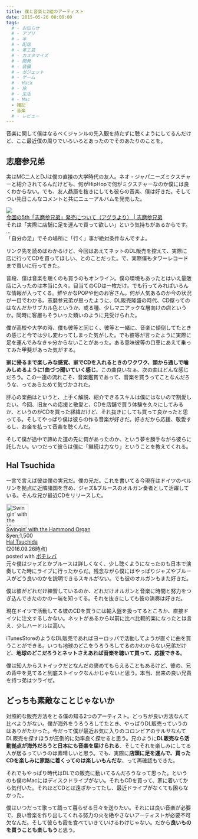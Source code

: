```yaml
---
title: 僕と音楽と2組のアーティスト
date: 2015-05-26 00:00:00
tags:
  # - お知らせ
  # - アプリ
  # - 本
  # - 配信
  # - 革工芸
  # - カスタマイズ
  # - 開発
  # - 装備
  # - ガジェット
  # - ゲーム
  # - Hack
  # - 旅
  # - 生活
  # - Mac
  - 雑記
  - 音楽
  # - レビュー
---
```

音楽に関して僕はなるべくジャンルの先入観を持たずに聴くようにしてるんだけど、ここ最近僕の周りでいろいろとあったのでそのあたりのことを。

## 志磨参兄弟
実はMC二人とDJは僕の直接の大学時代の友人。ネオ・ジャパニーズミクスチャーと紹介されてるんだけども、何がHipHopで何がミクスチャーなのか僕には良くわからない。でも、友人贔屓を抜きにしても彼らの音楽、僕は好きだ。そしてつい先日こんなコメントと共にニューアルバムを発売した。
<div class="cstmreba"> <div class="link-card-box"> <div class="link-card-image"> <a href="http://shima3bro.com/%E4%BB%8A%E5%9B%9E%E3%81%AE5th%E3%80%8C%E5%BF%97%E7%A3%A8%E5%8F%82%E5%85%84%E5%BC%9F%E3%80%8D%E7%99%BA%E5%A3%B2%E3%81%AB%E3%81%A4%E3%81%84%E3%81%A6%EF%BC%88%E3%82%A2%E3%82%B0%E3%83%A9%E3%82%88.html" target="_blank"> <img src="http://shima3bro.com/test2013/wp/wp-content/uploads/2015/04/jacketweb-300x300.jpg"> </a> </div><div class="link-card-info"> <div class="link-card-name"> <a href="http://shima3bro.com/%E4%BB%8A%E5%9B%9E%E3%81%AE5th%E3%80%8C%E5%BF%97%E7%A3%A8%E5%8F%82%E5%85%84%E5%BC%9F%E3%80%8D%E7%99%BA%E5%A3%B2%E3%81%AB%E3%81%A4%E3%81%84%E3%81%A6%EF%BC%88%E3%82%A2%E3%82%B0%E3%83%A9%E3%82%88.html" target="_blank"> 今回の5th「志磨参兄弟」発売について（アグラより） | 志磨参兄弟</a> </div><div class="link-card-detail"> <div class="link-card-detail-select"> それは「実際に店舗に足を運んで買って欲しい」という気持ちがあるからです。 ...</div><div class="link-card-detail-memo"> 「自分の足」でその場所に「行く」事が絶対条件なんですよ。</div></div><div class="link-card-footer"> </div></div></div></div>

リンク先を読めばわかるけど、今回はあえてネットのDL販売を控えて、実際に店に行ってCDを買ってほしい、とのことだった。で、実際僕もタワーレコードまで買いに行ってきた。

普段、僕は音楽を聴くのも買うのもオンライン。僕の環境もあったとはいえ量販店に入ったのは本当に久々。目当てのCDは一枚だけ。でも行ってみればいろんな情報が入ってくる。鮮やかなPOPや他のお客さん。何が人気あるのか今の状況が一目でわかる。志磨参兄弟が思ったように、DL販売隆盛の時代、CD屋ってのはなんだかサブカル色というか、或る種、少しマニアックな層向けの店というか。同時に客層もそういった類いのように見受けられた。

僕が高校や大学の時、僕も彼等と同じく、彼等と一緒に、音楽に傾倒してたときの感じと今では少し変わってしまった気がした。でも彼等が言ったように実際に足を運んでみなきゃ分からないことがあった。ある意味彼等の口車にあえて乗ってみた甲斐があった気がする。

**家に帰るまで楽しみな感覚、家でCDを入れるときのワクワク、頭から通しで噛みしめるように1曲づつ聞いていく感じ**。この曲良いなぁ、次の曲はどんな感じだろう。この一連の流れこそ、音楽鑑賞であって、音楽を買うってことなんだろうな、ってあらためて気づかされた。

肝心の楽曲はというと、上手く解説、紹介できるスキルは僕にはないので割愛したい。今回、旧友への応援と敬愛と、CDを店舗で買う体験を久々にしてみるか、というのがCDを買った経緯だけど、それ抜きにしても買って良かったと思ってる。そしてやっぱり僕は彼らの作る音楽が好きだ。好きだから応援、敬愛するし、お金を払って音楽を聴くんだ。

そして僕が途中で諦めた道の先に何があったのか、という夢を勝手ながら彼らに託したい。いつだって彼らは僕に「継続は力なり」ということを教えてくれる。

## Hal Tsuchida
一言で言えば彼は僕の実兄だ。僕の兄だ。これを書いてる今現在はドイツのベルリンを拠点に近隣諸国を含め、ジャズ&amp;ブルースのオルガン奏者として活躍している。そんな兄が最近CDをリリースした。
<div class="cstmreba"><div class="pochireba"><a href="https://itunes.apple.com/jp/album/swingin-hammond-organ/id978904420?uo=4&amp;at=10lHnQ"><img src="http://is2.mzstatic.com/image/thumb/Music3/v4/7a/00/0a/7a000a59-a215-c831-6da4-7d5f1dabe10a/source/60x60bb.jpg" alt="Swingin’ with the Hammond Organ" width="60" height="60" class="pochi_img" ></a><div class="pochi_info"><div class="pochi_name"><a href="https://itunes.apple.com/jp/album/swingin-hammond-organ/id978904420?uo=4&amp;at=10lHnQ">Swingin’ with the Hammond Organ</a></div><div class="pochi_price">&amp;yen;1,500</div><div class="pochi_seller"><a href="https://itunes.apple.com/jp/artist/hal-tsuchida/id978904603?uo=4&amp;at=10lHnQ">Hal Tsuchida</a></div><div class="pochi_time">(2016.09.26時点)</div><div class="pochi_post">posted with <a href="http://pochireba.com" rel="nofollow" target="_blank">ポチレバ</a></div></div><div class="pochireba-footer"></div></div></div>
元々僕はジャズとかブルースは詳しくなく、少し聴くようになったのも日本で演奏してた時にライブに行ったからだ。残念ながら僕にはやっぱりジャズやブルースがどう良いのかを説明できるスキルがない。でも彼のオルガンもまた好きだ。

僕は彼がどれだけ練習しているのか、どれだけオルガンと音楽に時間と努力をつぎ込んできたのかの一端を知ってる。それを抜きにしても彼の演奏は好きだ。

現在ドイツで活動してる彼のCDを買うには輸入盤を扱ってるところか、直接ドイツに注文するしかない。ネットがあるから以前に比べ比較的楽になったとは言え、少しハードルは高い。

iTunesStoreのようなDL販売であればヨーロッパで活動してようが直ぐに曲を買うことができる。いつも地球のどこをうろうろしてるのかわからない兄弟だけど、**地球のどこだろうとネットさえあれば音楽を聴いて買って、応援できる**。

僕は知人からストイックだとなんだの褒めてもらえることもあるけど、彼の、兄の背中を見てると到底ストイックなんかじゃないと思う。本当、出来の良い兄貴を持つ弟はツライぜ。

## どっちも素敵なことじゃないか
対照的な販売方法をとる僕の知る2つのアーティスト。どっちが良い方法なんて比べようがない。僕が海外をうろうろしてたとき、やっぱりDL販売っていうのはありがたかった。今だって僕が最近お気に入りのコロンビアのサルサなんてDL販売を探すほうが圧倒的に効率良く探せると思う。兄のように**DL販売なら活動拠点が海外だろうと日本にも音楽を届けられる**、そしてそれを楽しみにしてる人が居るっていうのは素晴しいと思う。でも、実際に**店頭に足を運んで、買ったCDを楽しみに家路に着くってのは楽しいもんだな**、って再確認もできた。

それでもやっぱり時代はDLでの販売に動いてるんだろうなって思った。というのも僕のMacにはディスクドライブがない。それもCDを買って、家に着いてから気付いた。それほどCDとは遠ざかってたし、最近ドライブがなくても困らなかった。

僕はいつだって歌って踊って暮らせる日々を送りたい。それには良い音楽が必要で、良い音楽を作り出してくれる努力の火を絶やさないアーティストが必要不可欠なんだ。そして彼らも霞を食べていきていけるわけじゃない。だから**良いものを買うことも楽しもう**と思う。
